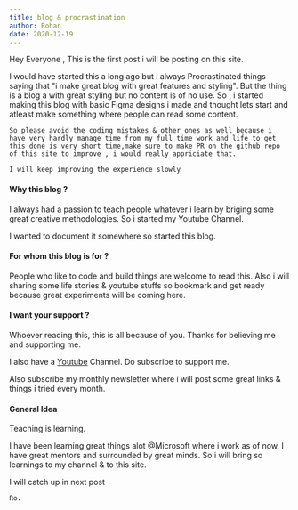```yaml
---
title: blog & procrastination
author: Rohan
date: 2020-12-19
---
```


Hey Everyone , This is the first post i will be posting on this site.

I would have started this a long ago but i always Procrastinated things saying that "i make great blog with great features and styling".
But the thing is a blog a with great styling but no content is of no use.
So , i started making this blog with basic Figma designs i made and thought lets start and atleast make something where people can read some content.

`So please avoid the coding mistakes & other ones as well because i have very hardly manage time from my full time work and life to get this done is very short time,make sure to make PR on the github repo of this site to improve , i would really appriciate that.`

`I will keep improving the experience slowly `

#### Why this blog ?

I always had a passion to teach people whatever i learn by briging some great creative methodologies.
So i started my Youtube Channel.

I wanted to document it somewhere so started this blog.

#### For whom this blog is for ?

People who like to code and build things are welcome to read this.
Also i will sharing some life stories & youtube stuffs so bookmark and get ready because great experiments will be coming here.

#### I want your support ?

Whoever reading this, this is all because of you.
Thanks for believing me and supporting me.

I also have a [Youtube](https://www.youtube.com/rohanprasadofficial)
Channel. Do subscribe to support me.

Also subscribe my monthly newsletter where i will post some great links & things i tried every month.

#### General Idea

Teaching is learning.

I have been learning great things alot @Microsoft where i work as of now. I have great mentors and surrounded by great minds.
So i will bring so learnings to my channel & to this site.

I will catch up in next post

`Ro.`

#

#
